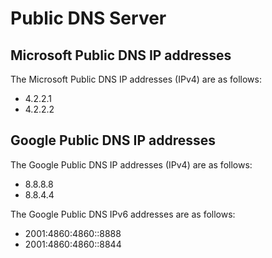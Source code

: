 ﻿# Public DNS Server

## Microsoft Public DNS IP addresses

The Microsoft Public DNS IP addresses (IPv4) are as follows:

- 4.2.2.1
- 4.2.2.2

## Google Public DNS IP addresses

The Google Public DNS IP addresses (IPv4) are as follows:

- 8.8.8.8
- 8.8.4.4

The Google Public DNS IPv6 addresses are as follows:

- 2001:4860:4860::8888
- 2001:4860:4860::8844
